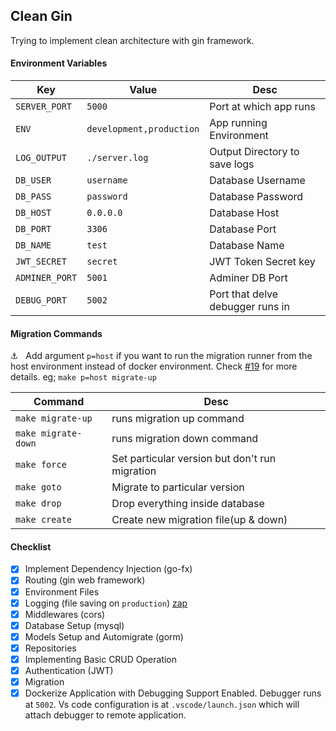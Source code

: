 ## Clean Gin

Trying to implement clean architecture with gin framework.

#### Environment Variables

| Key            | Value                    | Desc                             |
| -------------- | ------------------------ | -------------------------------- |
| `SERVER_PORT`  | `5000`                   | Port at which app runs           |
| `ENV`          | `development,production` | App running Environment          |
| `LOG_OUTPUT`   | `./server.log`           | Output Directory to save logs    |
| `DB_USER`      | `username`               | Database Username                |
| `DB_PASS`      | `password`               | Database Password                |
| `DB_HOST`      | `0.0.0.0`                | Database Host                    |
| `DB_PORT`      | `3306`                   | Database Port                    |
| `DB_NAME`      | `test`                   | Database Name                    |
| `JWT_SECRET`   | `secret`                 | JWT Token Secret key             |
| `ADMINER_PORT` | `5001`                   | Adminer DB Port                  |
| `DEBUG_PORT`   | `5002`                   | Port that delve debugger runs in |

#### Migration Commands
⚓️ &nbsp; Add argument `p=host` if you want to run the migration runner from the host environment instead of docker environment. 
Check [#19](https://github.com/dipeshdulal/clean-gin/issues/19) for more details. eg; `make p=host migrate-up`

| Command             | Desc                                           |
| ------------------- | ---------------------------------------------- |
| `make migrate-up`   | runs migration up command                      |
| `make migrate-down` | runs migration down command                    |
| `make force`        | Set particular version but don't run migration |
| `make goto`         | Migrate to particular version                  |
| `make drop`         | Drop everything inside database                |
| `make create`       | Create new migration file(up & down)           |

#### Checklist

- [x] Implement Dependency Injection (go-fx)
- [x] Routing (gin web framework)
- [x] Environment Files
- [x] Logging (file saving on `production`) [zap](https://github.com/uber-go/zap)
- [x] Middlewares (cors)
- [x] Database Setup (mysql)
- [x] Models Setup and Automigrate (gorm)
- [x] Repositories
- [x] Implementing Basic CRUD Operation
- [x] Authentication (JWT)
- [x] Migration
- [x] Dockerize Application with Debugging Support Enabled. Debugger runs at `5002`. Vs code configuration is at `.vscode/launch.json` which will attach debugger to remote application.
